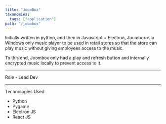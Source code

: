 ```yaml
---
title: "JoomBox"
taxonomies: 
  tags: ["application"]
path: "/joombox"
---
```


Initially written in python, and then in Javascript + Electron, Joombox is a Windows only music player to be used in retail stores so that the store can play music without giving employees access to the music.

To this end, Joombox only had a play and refresh button and internally encrypted music locally to prevent access to it.


---
Role - Lead Dev

---

Technologies Used

- Python
- Pygame
- Electron JS
- React JS

